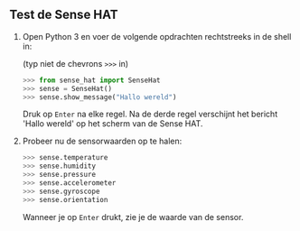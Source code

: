 ## Test de Sense HAT

1. Open Python 3 en voer de volgende opdrachten rechtstreeks in de shell in:
    
    (typ niet de chevrons `>>>` in)
    
    ```python
    >>> from sense_hat import SenseHat
    >>> sense = SenseHat()
    >>> sense.show_message("Hallo wereld")
    ```
    
    Druk op `Enter` na elke regel. Na de derde regel verschijnt het bericht 'Hallo wereld' op het scherm van de Sense HAT.

2. Probeer nu de sensorwaarden op te halen:
    
    ```python
    >>> sense.temperature
    >>> sense.humidity
    >>> sense.pressure
    >>> sense.accelerometer
    >>> sense.gyroscope
    >>> sense.orientation
    ```
    
    Wanneer je op `Enter` drukt, zie je de waarde van de sensor.
